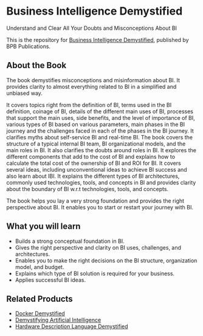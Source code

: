 # Business Intelligence Demystified

Understand and Clear All Your Doubts and Misconceptions About BI

This is the repository for [Business Intelligence Demystified](https://in.bpbonline.com/products/business-intelligence-demystified?_pos=1&_sid=5ed4ad160&_ss=r), published by BPB Publications.

## About the Book
The book demystifies misconceptions and misinformation about BI. It provides clarity to almost everything related to BI in a simplified and unbiased way. 

It covers topics right from the definition of BI, terms used in the BI definition, coinage of BI, details of the different main uses of BI, processes that support the main uses, side benefits, and the level of importance of BI, various types of BI based on various parameters, main phases in the BI journey and the challenges faced in each of the phases in the BI journey. It clarifies myths about self-service BI and real-time BI. The book covers the structure of a typical internal BI team, BI organizational models, and the main roles in BI. It also clarifies the doubts around roles in BI. It explores the different components that add to the cost of BI and explains how to calculate the total cost of the ownership of BI and ROI for BI.  It covers several ideas, including unconventional ideas to achieve BI success and also learn about IBI. It explains the different types of BI architectures, commonly used technologies, tools, and concepts in BI and provides clarity about the boundary of BI w.r.t technologies, tools, and concepts.

The book helps you lay a very strong foundation and provides the right perspective about BI. It enables you to start or restart your journey with BI. 

## What you will learn
* Builds a strong conceptual foundation in BI.
* Gives the right perspective and clarity on BI uses, challenges, and architectures.
* Enables you to make the right decisions on the BI structure, organization model, and budget.
* Explains which type of BI solution is required for your business.
* Applies successful BI ideas.

## Related Products
* [Docker Demystified](https://in.bpbonline.com/products/docker-demystified?_pos=1&_sid=5cdbbda55&_ss=r)
* [Demystifying Artificial Intelligence](https://in.bpbonline.com/products/demystifying-artificial-intelligence?_pos=2&_sid=d45b645ee&_ss=r)
* [Hardware Description Language Demystified](https://in.bpbonline.com/products/hardware-description-language-demystified?_pos=3&_sid=5cdbbda55&_ss=r)
